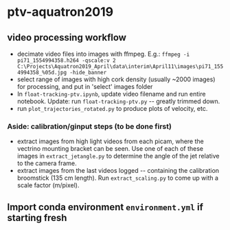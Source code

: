 # ptv-aquatron2019

## video processing workflow

- decimate video files into images with ffmpeg. E.g.:
`ffmpeg -i pi71_1554994358.h264 -qscale:v 2 C:\Projects\Aquatron2019_April\data\interim\April11\images\pi71_1554994358_%05d.jpg -hide_banner`
- select range of images with high cork density (usually ~2000 images) for processing, and put in 'select' images folder
- In `float-tracking-ptv.ipynb`, update video filename and run entire notebook. Update: run `float-tracking-ptv.py` -- greatly trimmed down.
- run `plot_trajectories_rotated.py` to produce plots of velocity, etc.

### Aside: calibration/ginput steps (to be done first)
- extract images from high light videos from each picam, where the vectrino mounting bracket can be seen. Use one of each of these images in `extract_jetangle.py` to determine the angle of the jet relative to the camera frame.
- extract images from the last videos logged -- containing the calibration broomstick (135 cm length). Run `extract_scaling.py` to come up with a scale factor (m/pixel).

## Import conda environment `environment.yml` if starting fresh